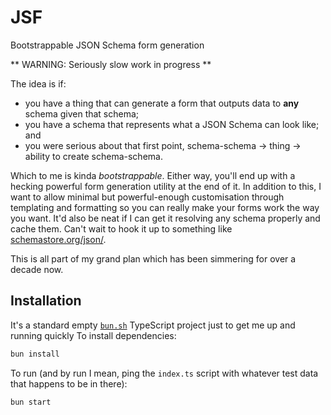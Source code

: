 # JSF
Bootstrappable JSON Schema form generation

** WARNING: Seriously slow work in progress **

The idea is if:
* you have a thing that can generate a form that outputs data to **any** schema given that schema;
* you have a schema that represents what a JSON Schema can look like; and
* you were serious about that first point, schema-schema -> thing -> ability to create schema-schema.

Which to me is kinda _bootstrappable_. Either way, you'll end up with a hecking powerful form generation utility at the end of it. In addition to this, I want to allow minimal but powerful-enough customisation through templating and formatting so you can really make your forms work the way you want. It'd also be neat if I can get it resolving any schema properly and cache them. Can't wait to hook it up to something like [schemastore.org/json/](https://www.schemastore.org/json/).

This is all part of my grand plan which has been simmering for over a decade now.

## Installation

It's a standard empty [`bun.sh`](`https://bun.sh`) TypeScript project just to get me up and running quickly
To install dependencies:

```bash
bun install
```

To run (and by run I mean, ping the `index.ts` script with whatever test data that happens to be in there):

```bash
bun start
```